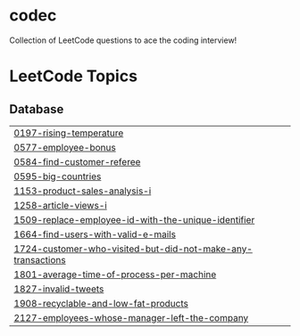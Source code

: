 # codec
Collection of LeetCode questions to ace the coding interview! 

<!---LeetCode Topics Start-->
# LeetCode Topics
## Database
|  |
| ------- |
| [0197-rising-temperature](https://github.com/YounisSaeed/codec/tree/master/0197-rising-temperature) |
| [0577-employee-bonus](https://github.com/YounisSaeed/codec/tree/master/0577-employee-bonus) |
| [0584-find-customer-referee](https://github.com/YounisSaeed/codec/tree/master/0584-find-customer-referee) |
| [0595-big-countries](https://github.com/YounisSaeed/codec/tree/master/0595-big-countries) |
| [1153-product-sales-analysis-i](https://github.com/YounisSaeed/codec/tree/master/1153-product-sales-analysis-i) |
| [1258-article-views-i](https://github.com/YounisSaeed/codec/tree/master/1258-article-views-i) |
| [1509-replace-employee-id-with-the-unique-identifier](https://github.com/YounisSaeed/codec/tree/master/1509-replace-employee-id-with-the-unique-identifier) |
| [1664-find-users-with-valid-e-mails](https://github.com/YounisSaeed/codec/tree/master/1664-find-users-with-valid-e-mails) |
| [1724-customer-who-visited-but-did-not-make-any-transactions](https://github.com/YounisSaeed/codec/tree/master/1724-customer-who-visited-but-did-not-make-any-transactions) |
| [1801-average-time-of-process-per-machine](https://github.com/YounisSaeed/codec/tree/master/1801-average-time-of-process-per-machine) |
| [1827-invalid-tweets](https://github.com/YounisSaeed/codec/tree/master/1827-invalid-tweets) |
| [1908-recyclable-and-low-fat-products](https://github.com/YounisSaeed/codec/tree/master/1908-recyclable-and-low-fat-products) |
| [2127-employees-whose-manager-left-the-company](https://github.com/YounisSaeed/codec/tree/master/2127-employees-whose-manager-left-the-company) |
<!---LeetCode Topics End-->
